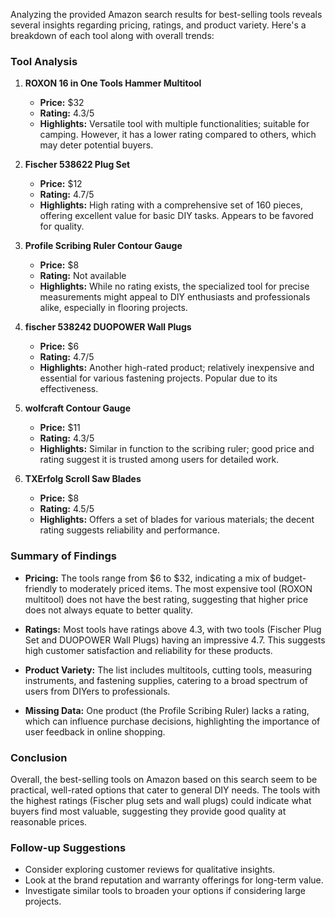 Analyzing the provided Amazon search results for best-selling tools reveals several insights regarding pricing, ratings, and product variety. Here's a breakdown of each tool along with overall trends:

### Tool Analysis

1. **ROXON 16 in One Tools Hammer Multitool**
   - **Price:** $32
   - **Rating:** 4.3/5
   - **Highlights:** Versatile tool with multiple functionalities; suitable for camping. However, it has a lower rating compared to others, which may deter potential buyers.

2. **Fischer 538622 Plug Set**
   - **Price:** $12
   - **Rating:** 4.7/5
   - **Highlights:** High rating with a comprehensive set of 160 pieces, offering excellent value for basic DIY tasks. Appears to be favored for quality.

3. **Profile Scribing Ruler Contour Gauge**
   - **Price:** $8
   - **Rating:** Not available
   - **Highlights:** While no rating exists, the specialized tool for precise measurements might appeal to DIY enthusiasts and professionals alike, especially in flooring projects.

4. **fischer 538242 DUOPOWER Wall Plugs**
   - **Price:** $6
   - **Rating:** 4.7/5
   - **Highlights:** Another high-rated product; relatively inexpensive and essential for various fastening projects. Popular due to its effectiveness.

5. **wolfcraft Contour Gauge**
   - **Price:** $11
   - **Rating:** 4.3/5
   - **Highlights:** Similar in function to the scribing ruler; good price and rating suggest it is trusted among users for detailed work.

6. **TXErfolg Scroll Saw Blades**
   - **Price:** $8
   - **Rating:** 4.5/5
   - **Highlights:** Offers a set of blades for various materials; the decent rating suggests reliability and performance.

### Summary of Findings

- **Pricing:** The tools range from $6 to $32, indicating a mix of budget-friendly to moderately priced items. The most expensive tool (ROXON multitool) does not have the best rating, suggesting that higher price does not always equate to better quality.

- **Ratings:** Most tools have ratings above 4.3, with two tools (Fischer Plug Set and DUOPOWER Wall Plugs) having an impressive 4.7. This suggests high customer satisfaction and reliability for these products.

- **Product Variety:** The list includes multitools, cutting tools, measuring instruments, and fastening supplies, catering to a broad spectrum of users from DIYers to professionals.

- **Missing Data:** One product (the Profile Scribing Ruler) lacks a rating, which can influence purchase decisions, highlighting the importance of user feedback in online shopping.

### Conclusion

Overall, the best-selling tools on Amazon based on this search seem to be practical, well-rated options that cater to general DIY needs. The tools with the highest ratings (Fischer plug sets and wall plugs) could indicate what buyers find most valuable, suggesting they provide good quality at reasonable prices. 

### Follow-up Suggestions
- Consider exploring customer reviews for qualitative insights.
- Look at the brand reputation and warranty offerings for long-term value.
- Investigate similar tools to broaden your options if considering large projects.